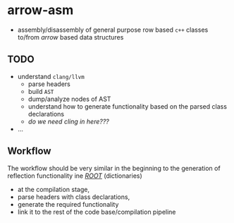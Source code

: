 # arrow-asm
 - assembly/disassembly of general purpose row based `c++` classes to/from _arrow_ based data structures

## TODO
- understand `clang/llvm`
    - parse headers
    - build `AST`
    - dump/analyze nodes of AST
    - understand how to generate functionality based on the parsed class declarations
    - _do we need cling in here???_
- ...

## Workflow
The workflow should be very similar in the beginning to the generation of reflection functionality ine [_ROOT_](https://root.cern.ch) (dictionaries)
 - at the compilation stage,
 - parse headers with class declarations,
 - generate the required functionality
 - link it to the rest of the code base/compilation pipeline

